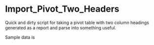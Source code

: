 # Import_Pivot_Two_Headers
Quick and dirty script for taking a pivot table with two column headings generated as a report and parse into something useful.

Sample data is 
